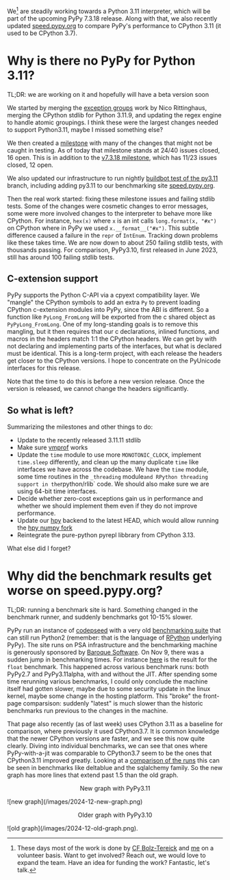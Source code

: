 <!--
.. title: Towards PyPy3.11 - an update
.. slug: towards-pypy311-an-update
.. date: 2025-01-04 13:29:11 UTC
.. tags: release
.. category: 
.. link: 
.. description: 
.. type: text
.. author: mattip
-->

We[^0] are steadily working towards a Python 3.11 interpreter, which will be part
of the upcoming PyPy 7.3.18 release. Along with that, we also recently updated 
[speed.pypy.org](https://speed.pypy.org) to compare PyPy's performance to CPython
3.11 (it used to be CPython 3.7). 
<!-- TEASER_END -->
# Why is there no PyPy for Python 3.11?
TL;DR: we are working on it and hopefully will have a beta version soon

We started by merging the [exception groups](https://peps.python.org/pep-0654/)
work by Nico Rittinghaus, merging the CPython stdlib for Python 3.11.9, and
updating the regex engine to handle atomic groupings. I think these were the
largest changes needed to support Python3.11, maybe I missed something else?

We then created a [milestone](https://github.com/pypy/pypy/milestone/15) with
many of the changes that might not be caught in testing. As of today that
milestone stands at 24/40 issues closed, 16 open. This is in addition to the
[v7.3.18 milestone](https://github.com/pypy/pypy/milestone/22), which has 11/23
issues closed, 12 open.

We also updated our infrastructure to run nightly [buildbot test of the
py3.11](https://buildbot.pypy.org/summary?branch=py3.11) branch, including adding py3.11 to our benchmarking site [speed.pypy.org](https://speed.pypy.org/).

Then the real work started: fixing these milestone issues and failing stdlib
tests. Some of the changes were cosmetic changes to error messages, some were
more involved changes to the interpreter to behave more like CPython. For instance,
`hex(x)` where `x` is an int calls `long.format(x, "#x")` on CPython where in
PyPy we used `x.__format__("#x")`. This subtle difference caused a failure in
the `repr` of `IntEnum`. Tracking down problems like these takes time. We are
now down to about 250 failing stdlib tests, with thousands passing. For comparison, 
PyPy3.10, first released in June 2023, still has around 100 failing stdlib
tests.

## C-extension support
PyPy supports the Python C-API via a cpyext compatibility layer. We "mangle"
the CPython symbols to add an extra `Py` to prevent loading CPython c-extension
modules into PyPy, since the ABI is different. So a function like
`PyLong_FromLong` will be exported from the c shared object as
`PyPyLong_FromLong`. One of my long-standing goals is to remove this mangling,
but it then requires that our c declarations, inlined functions, and macros in
the headers match 1:1 the CPython headers. We can get by with not declaring and
implementing parts of the interfaces, but what is declared must be identical.
This is a long-term project, with each release the headers get closer to the
CPython versions. I hope to concentrate on the PyUnicode interfaces for this
release.

Note that the time to do this is before a new version release. Once the version
is released, we cannot change the headers significantly.

## So what is left?
Summarizing the milestones and other things to do:

- Update to the recently released 3.11.11 stdlib
- Make sure [vmprof](https://vmprof.readthedocs.io/en/latest/) works
- Update the `time` module to use more `MONOTONIC_CLOCK`, implement
  `time.sleep` differently, and clean up the many duplicate `time` like
  interfaces we have across the codebase. We have the `time` module, some time
  routines in the `_threading` module` and RPython threading support in the
  `rpython/rlib` code. We should also make sure we are using 64-bit time
  interfaces.
- Decide whether zero-cost exceptions gain us in performance and whether we
  should implement them even if they do not improve performance.
- Update our [hpy](http://hpyproject.org/) backend to the latest HEAD, which
  would allow running the [hpy numpy
  fork](https://github.com/hpyproject/numpy-hpy/tree/graal-team/hpy#readme)
- Reintegrate the pure-python pyrepl libbrary from CPython 3.13.

What else did I forget?

# Why did the benchmark results get worse on speed.pypy.org?
TL;DR: running a benchmark site is hard. Something changed in the benchmark
runner, and suddenly benchmarks got 10-15% slower.

PyPy run an instance of
[codepseed](https://github.com/python/codespeed/tree/speed.pypy.org) with a
very old [benchmarking suite](https://foss.heptapod.net/pypy/benchmarks)
that can still run Python2 (remember: that is the language of
[RPython](https://rpython.readthedocs.io/en/latest/) underlying PyPy). The site
runs on PSA infrastructure and the benchmarking machine is generously sponsored
by [Baroque Software](https://baroquesoftware.com/). On Nov 9, there was a
sudden jump in benchmarking times. For instance
[here](https://speed.pypy.org/timeline/#/?exe=21,8&base=10+2622&ben=float&revs=50&equid=off&quarts=on&extr=on&env=3)
is the result for the `float` benchmark. This happened across various benchmark
runs: both PyPy2.7 and PyPy3.11alpha, with and without the JIT. After spending
some time rerunning various benchmarks, I could only conclude the machine
itself had gotten slower, maybe due to some security update in the linux
kernel, maybe some change in the hosting platform. This "broke" the front-page
comparsison: suddenly "latest" is much slower than the historic benchmarks run
previous to the changes in the machine.

That page also recently (as of last week) uses CPython 3.11 as a baseline for
comparison, where previously it used CPython3.7. It is common knowledge that
the newer CPython versions are faster, and we see this now quite clearly.
Diving into individual benchmarks, we can see that ones where PyPy-with-a-jit
was comparable to CPython3.7 seem to be the ones that CPython3.11 improved
greatly. Looking at a [comparison of the
runs](https://speed.pypy.org/comparison/?exe=22%2BL%2Bpy3.11%2C2%2B2360%2C2%2B3893&ben=1%2C34%2C58%2C63%2C60%2C27%2C61%2C2%2C25%2C57%2C3%2C46%2C4%2C5%2C41%2C42%2C22%2C44%2C6%2C59%2C39%2C7%2C8%2C65%2C45%2C23%2C62%2C66%2C24%2C9%2C10%2C47%2C48%2C49%2C50%2C51%2C11%2C12%2C13%2C40%2C14%2C69%2C15%2C70%2C67%2C68%2C64%2C35%2C36%2C37%2C38%2C16%2C52%2C54%2C55%2C53%2C56%2C28%2C30%2C32%2C29%2C33%2C17%2C18%2C19%2C20%2C43&env=3&hor=true&bas=2%2B2360&chart=normal+bars)
this can be seen in benchmarks like deltablue and the sqlalchemy family. So the
new graph has more lines that extend past 1.5 than the old graph.
<p style='text-align: center;'>
New graph with PyPy3.11
</p>
![new graph](/images/2024-12-new-graph.png)
<p style='text-align: center;'>
Older graph with PyPy3.10
</p>
![old
graph](/images/2024-12-old-graph.png).


[^0]: These days most of the work is done by [CF
    Bolz-Tereick](https://cfbolz.de/) and [me](https://github.com/mattip) on a
volunteer basis. Want to get involved? Reach out, we would love to expand the
team. Have an idea for funding the work? Fantastic, let's talk.
